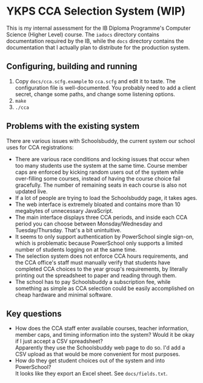 # YKPS CCA Selection System (WIP)

This is my internal assessment for the IB Diploma Programme's Computer Science
(Higher Level) course. The `iadocs` directory contains documentation required
by the IB, while the `docs` directory contains the documentation that I
actually plan to distribute for the production system.

## Configuring, building and running

1. Copy `docs/cca.scfg.example` to `cca.scfg` and edit it to taste. The
   configuration file is well-documented. You probably need to add a client
   secret, change some paths, and change some listening options.
2. `make`
3. `./cca`

## Problems with the existing system

There are various issues with Schoolsbuddy, the current system our school uses
for CCA registrations:

* There are various race conditions and locking issues that occur when too many
  students use the system at the same time. Course member caps are enforced by
  kicking random users out of the system while over-filling some courses,
  instead of having the course choice fail gracefully. The number of remaining
  seats in each course is also not updated live.
* If a lot of people are trying to load the Schoolsbuddy page, it takes ages.
* The web interface is extremely bloated and contains more than 10 megabytes of
  unnecessary JavaScript.
* The main interface displays three CCA periods, and inside each CCA period you
  can choose between Monsday/Wednesday and Tuesday/Thursday. That's a bit
  unintuitive.
* It seems to only support authentication by PowerSchool single sign-on, which
  is problematic because PowerSchool only supports a limited number of students
  logging on at the same time.
* The selection system does not enforce CCA hours requirements, and the CCA
  office's staff must manually verify that students have completed CCA choices
  to the year group's requirements, by literally printing out the spreadsheet
  to paper and reading through them.
* The school has to pay Schoolsbuddy a subscription fee, while something as
  simple as CCA selection could be easily accomplished on cheap hardware and
  minimal software.

## Key questions

* How does the CCA staff enter available courses, teacher information, member
  caps, and timing information into the system? Would it be okay if I just
  accept a CSV spreadsheet?   
  Apparently they use the Schoolsbuddy web page to do so. I'd add a CSV upload
  as that would be more convenient for most purposes.
* How do they get student choices out of the system and into PowerSchool?   
  It looks like they export an Excel sheet. See `docs/fields.txt`.
